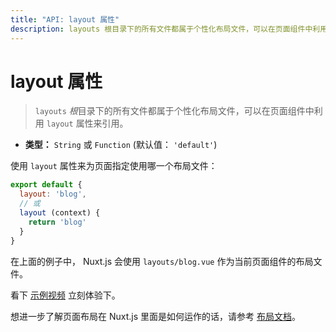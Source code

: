 ```yaml
---
title: "API: layout 属性"
description: layouts 根目录下的所有文件都属于个性化布局文件，可以在页面组件中利用 layout 属性来引用。
---
```


# layout 属性

> `layouts` *根*目录下的所有文件都属于个性化布局文件，可以在页面组件中利用 `layout` 属性来引用。

- **类型：** `String` 或 `Function` (默认值： `'default'`)

使用 `layout` 属性来为页面指定使用哪一个布局文件：

```js
export default {
  layout: 'blog',
  // 或
  layout (context) {
    return 'blog'
  }
}
```

在上面的例子中， Nuxt.js 会使用 `layouts/blog.vue` 作为当前页面组件的布局文件。

看下 [示例视频](https://www.youtube.com/watch?v=YOKnSTp7d38) 立刻体验下。

想进一步了解页面布局在 Nuxt.js 里面是如何运作的话，请参考 [布局文档](/guide/views#布局)。
